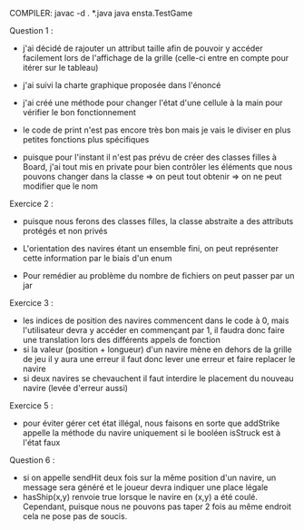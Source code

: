 COMPILER:
	javac -d . *.java
	java ensta.TestGame

Question 1 :
- j'ai décidé de rajouter un attribut taille afin de pouvoir y accéder facilement lors de l'affichage
de la grille (celle-ci entre en compte pour itérer sur le tableau)
- j'ai suivi la charte graphique proposée dans l'énoncé
- j'ai créé une méthode pour changer l'état d'une cellule à la main pour vérifier le bon fonctionnement
- le code de print n'est pas encore très bon mais je vais le diviser en plus petites fonctions plus spécifiques

- puisque pour l'instant il n'est pas prévu de créer des classes filles à Board, j'ai tout mis en private pour
bien contrôler les éléments que nous pouvons changer dans la classe
	=> on peut tout obtenir
	=> on ne peut modifier que le nom

Exercice 2 :
- puisque nous ferons des classes filles, la classe abstraite a des attributs protégés et non privés

- L'orientation des navires étant un ensemble fini, on peut représenter cette information par le biais d'un
enum
- Pour remédier au problème du nombre de fichiers on peut passer par un jar

Exercice 3 :
- les indices de position des navires commencent dans le code à 0, mais l'utilisateur devra y accéder
en commençant par 1, il faudra donc faire une translation lors des différents appels de fonction
- si la valeur (position + longueur) d'un navire mène en dehors de la grille de jeu il y aura une erreur
il faut donc lever une erreur et faire replacer le navire
- si deux navires se chevauchent il faut interdire le placement du nouveau navire (levée d'erreur aussi)

Exercice 5 :
- pour éviter gérer cet état illégal, nous faisons en sorte que addStrike appelle la méthode du navire
uniquement si le booléen isStruck est à l'état faux

Question 6 :
- si on appelle sendHit deux fois sur la même position d'un navire, un message sera généré et le joueur devra indiquer une place légale
- hasShip(x,y) renvoie true lorsque le navire en (x,y) a été coulé. Cependant, puisque nous ne pouvons pas taper 2 fois au même endroit cela ne pose pas de soucis.
